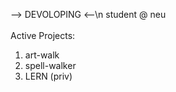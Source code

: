 --> DEVOLOPING <--\n
student @ neu
<br/>
<br/>
Active Projects:
  1. art-walk
  2. spell-walker
  3. LERN (priv)
